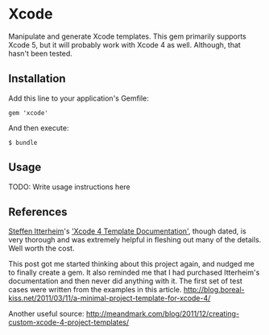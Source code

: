 # Xcode

Manipulate and generate Xcode templates. This gem primarily supports Xcode 5, but it will probably work with Xcode 4 as well. Although, that hasn't been tested.

## Installation

Add this line to your application's Gemfile:

    gem 'xcode'

And then execute:

    $ bundle

## Usage

TODO: Write usage instructions here

## References

[Steffen Itterheim](http://github.com/LearnCocos2D)'s ['Xcode 4 Template Documentation'](http://www.learn-cocos2d.com/store/xcode4-template-documentation/),
though dated, is very thorough and was extremely helpful in fleshing out many
of the details. Well worth the cost.

This post got me started thinking about this project again, and nudged me to
finally create a gem. It also reminded me that I had purchased Itterheim's
documentation and then never did anything with it. The first set of test cases
were written from the examples in this article.
    http://blog.boreal-kiss.net/2011/03/11/a-minimal-project-template-for-xcode-4/

Another useful source:
    http://meandmark.com/blog/2011/12/creating-custom-xcode-4-project-templates/
